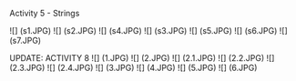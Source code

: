 Activity 5 - Strings

![] (s1.JPG)
![] (s2.JPG)
![] (s4.JPG)
![] (s3.JPG)
![] (s5.JPG)
![] (s6.JPG)
![] (s7.JPG)

UPDATE: ACTIVITY 8
![] (1.JPG)
![] (2.JPG)
![] (2.1.JPG)
![] (2.2.JPG)
![] (2.3.JPG)
![] (2.4.JPG)
![] (3.JPG)
![] (4.JPG)
![] (5.JPG)
![] (6.JPG)
